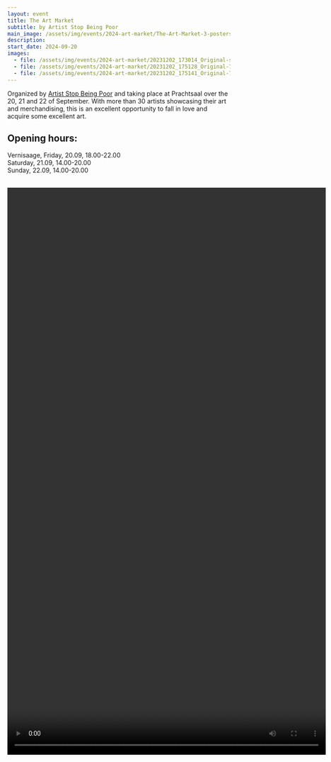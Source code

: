 ```yaml
---
layout: event
title: The Art Market
subtitle: by Artist Stop Being Poor
main_image: /assets/img/events/2024-art-market/The-Art-Market-3-posters-04-crop.webp
description: 
start_date: 2024-09-20
images: 
  - file: /assets/img/events/2024-art-market/20231202_173014_Original-scaled.jpeg
  - file: /assets/img/events/2024-art-market/20231202_175128_Original-768x1024.jpeg
  - file: /assets/img/events/2024-art-market/20231202_175141_Original-768x1024.jpeg
---
```



Organized by [Artist Stop Being Poor](https://artiststopbeingpoor.club/the-art-market/) and taking place at Prachtsaal over the 20, 21 and 22 of September. With more than 30 artists showcasing their art and merchandising, this is an excellent opportunity to fall in love and acquire some excellent art.

## Opening hours:
Vernisaage, Friday, 20.09, 18.00-22.00<br>
Saturday, 21.09, 14.00-20.00<br>
Sunday, 22.09, 14.00-20.00<br>
<br>

<video width="720" height="1280" controls>
  <source src={{ "/assets/video/the-art-market-3-reel-1-low.mp4" | relative_url }} type="video/mp4">
  Your browser does not support the video tag.
</video>
